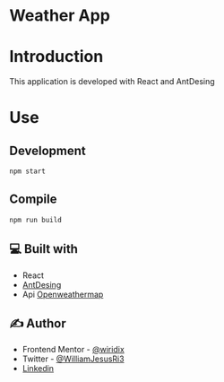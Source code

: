 # Weather App

# Introduction

This application is developed with React and AntDesing

# Use

## Development
```js
npm start
```

## Compile
```js
npm run build
```

## 💻 Built with

- React
- [AntDesing](https://ant.design/)
- Api [Openweathermap](https://openweathermap.org/)

## ✍️ Author

- Frontend Mentor - [@wiridix](https://www.frontendmentor.io/profile/wiridix)
- Twitter - [@WilliamJesusRi3](https://twitter.com/WilliamJesusRi3)
- [Linkedin](https://www.linkedin.com/in/williamrd/)